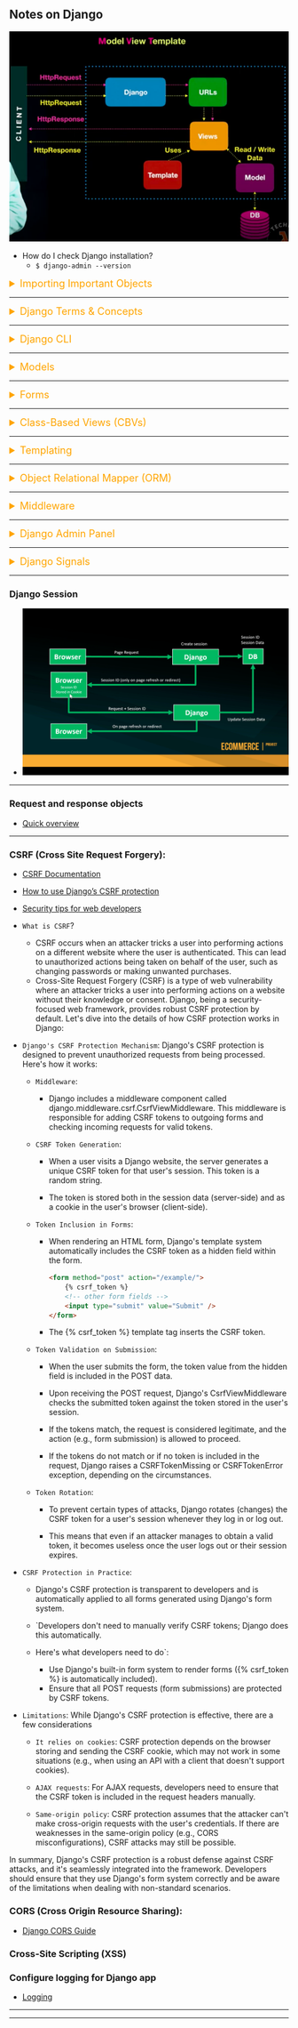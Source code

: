 ## Notes on Django

![Django Architecture](/assets/django/django_model_view_template.png)

-   How do I check Django installation?
    -   `$ django-admin --version`

<details><summary style="font-size:18px;color:Orange;text-align:left">Importing Important Objects</summary>

```python



==========================================
from django.db import models

from django.contrib.auth import login, logout
from django.contrib.auth.decorators import login_required
from django.contrib.auth.models import User, AbstractBaseUser, BaseUserManager, PermissionsMixin
from django.contrib.auth.views import LoginView, LogoutView
from django.contrib.auth.forms import UserCreationForm, AuthenticationForm, PasswordResetForm, SetPasswordForm
from django.contrib.auth.mixins import LoginRequiredMixin, UserPassesTestMixin
from django.contrib.auth.tokens import PasswordResetTokenGenerator

from django.contrib.admin import ModelAdmin
from django.contrib.sites.shortcuts import get_current_site
from django.contrib import messages
from django.contrib import admin

from django.views.generic import ( ListView, DetailView, CreateView, UpdateView, DeleteView )

from django.urls import include, path
from django.conf import settings
from django.conf.urls.static import static

from django.http import HttpResponse
from django.http import JsonResponse
from django.utils import reverse, timezone
from django.utils.encoding import force_bytes, force_text
from django.utils.http import urlsafe_base64_decode, urlsafe_base64_encode
from django.shortcuts import render, redirect, get_object_or_404

from django.template.loader import render_to_string

from django.db import models

from decimal import Decimal

from six import text_type
# =============================================================================

from django.core.mail import send_mail
send_mail('Subject here','Here is the message.','from@example.com',['to@example.com'],fail_silently=False,)
```

</details>

---

<details><summary style="font-size:18px;color:Orange;text-align:left">Django Terms & Concepts</summary>

Django is a popular web framework for building scalable and maintainable web applications in Python. Here are some of the most important terms and concepts to know when working with Django:

-   `Model`: A model is a Python class that represents a database table. Each attribute of the class corresponds to a field in the table.
-   `View`: A view is a Python function that handles a user request and returns an HTTP response. In Django, views are responsible for handling business logic and rendering templates.
-   `Template`: A template is an HTML file that contains placeholders for dynamic data. In Django, templates can be rendered by views to create dynamic web pages.
-   `URLconf`: A URLconf is a Python module that maps URLs to views. It defines a set of patterns that match incoming requests and route them to the appropriate view.
-   `Middleware`: Middleware is a way to add extra functionality to the request/response processing pipeline in Django. Middleware can be used for authentication, caching, logging, and more.
-   `Forms`: In Django, forms are a way to handle user input. They provide a way to validate user input and convert it to Python objects.
-   `Admin site`: The Django admin site is a built-in application that provides an interface for managing data in the database. It allows authorized users to create, read, update, and delete records in the database.
-   `Migration`: A migration is a way to update the database schema to match changes to the models. Migrations are created automatically by Django when changes are made to the models.
-   `QuerySet`: A QuerySet is a collection of database objects that can be filtered, sorted, and manipulated. QuerySets are created by calling a method on a model manager.
-   `ModelForm`: A ModelForm is a Django form that is automatically generated from a model. It provides a way to create, update, and delete records in the database using a form.
-   `CSRF (Cross-Site Request Forgery)`:
-   `CORS (Cross-Origin Resource Sharing)`
-   `Cross-Site Scripting (XSS)`
</details>

---

<details><summary style="font-size:18px;color:Orange;text-align:left">Django CLI</summary>

-   `$ django-admin -h`
-   `$ django-admin check`
-   `$ django-admin compilemessages`
-   `$ django-admin createcachetable`
-   `$ django-admin dbshell`
-   `$ django-admin diffsettings`
-   `$ django-admin dumpdata`
-   `$ django-admin flush`
-   `$ django-admin inspectdb`
-   `$ django-admin loaddata`
-   `$ django-admin makemessages`
-   `$ django-admin makemigrations`
-   `$ django-admin migrate`
-   `$ django-admin runserver`
-   `$ django-admin sendtestemail`
-   `$ django-admin shell`
-   `$ django-admin showmigrations`
-   `$ django-admin sqlflush`
-   `$ django-admin sqlmigrate`
-   `$ django-admin sqlsequencereset`
-   `$ django-admin squashmigrations`
-   `$ django-admin startapp`
-   `$ django-admin startproject`
-   `$ django-admin test`
-   `$ django-admin testserver`

-   `$ python manage.py -h`

-   [auth]

    -   `$ python manage.py changepassword`
    -   `$ python manage.py createsuperuser`

-   [contenttypes]

    -   `$ python manage.py remove_stale_contenttypes`

-   [django]

    -   `$ python manage.py check`
    -   `$ python manage.py compilemessages`
    -   `$ python manage.py createcachetable`
    -   `$ python manage.py dbshell`
    -   `$ python manage.py diffsettings`
    -   `$ python manage.py dumpdata`
    -   `$ python manage.py flush`
    -   `$ python manage.py inspectdb`
    -   `$ python manage.py loaddata`
    -   `$ python manage.py makemessages`
    -   `$ python manage.py makemigrations`
    -   `$ python manage.py migrate`
    -   `$ python manage.py sendtestemail`
    -   `$ python manage.py shell`
    -   `$ python manage.py showmigrations`
    -   `$ python manage.py sqlflush`
    -   `$ python manage.py sqlmigrate`
    -   `$ python manage.py sqlsequencereset`
    -   `$ python manage.py squashmigrations`
    -   `$ python manage.py startapp`
    -   `$ python manage.py startproject`
    -   `$ python manage.py test`
    -   `$ python manage.py testserver`

-   [sessions]

    -   `$ python manage.py clearsessions`

-   [staticfiles]

    -   `$ python manage.py collectstatic`
    -   `$ python manage.py findstatic`
    -   `$ python manage.py runserver`

-   `$ python manage.py collectstatic`
</details>

---

<details><summary style="font-size:18px;color:Orange;text-align:left">Models</summary>

-   Models ([doc](https://docs.djangoproject.com/en/4.1/ref/models/))

-   `Fields`: A Django model's fields define the data that can be stored in the corresponding database table. Fields can represent different data types such as text, integers, dates, booleans, etc.
-   `Primary Key`: A primary key is a unique identifier for each row in a database table. In Django, every model must have a primary key field.
-   `Relationships`: Django models can define relationships between themselves, such as a one-to-many relationship, a many-to-many relationship, or a one-to-one relationship.
-   `Querysets`: Querysets are used to retrieve data from a database table. They are generated by querying the database using a Django model.
-   `Managers`: Managers are responsible for querying the database to retrieve data, and they allow you to define custom methods for querying the database.
-   `Model Forms`: Model forms are Django forms that are automatically generated based on a model's fields. They provide a simple way to create, edit, and delete model instances.
-   `Meta class`: The Meta class is used to provide additional options for a model, such as specifying the ordering of querysets or changing the default behavior of a model manager.
-   `Abstract Models`: An abstract model is a model that can't be instantiated on its own but provides common fields and methods that can be inherited by other models.
-   `Migrations`: Migrations are a way of managing changes to a model's schema. They allow you to add, remove, or modify fields in a model without losing any existing data.

#### Most common field classes and their common attributes:

-   [Model field reference](https://docs.djangoproject.com/en/4.1/ref/models/fields/)

-   Field Types:

    -   `SlugField`
    -   `TextField`
    -   `CharField`
    -   `EmailField`
    -   `BooleanField`
    -   `DateField`
    -   `FileField`
    -   `ImageField`
    -   `AutoField`
    -   `BigAutoField`
    -   `BigIntegerField`
    -   `BinaryField`
    -   `DateTimeField`
    -   `FloatField`
    -   `DecimalField`
    -   `DurationField`
    -   `FileField and FieldFile`
    -   `FilePathField`
    -   `IntegerField`
    -   `GenericIPAddressField`
    -   `JSONField`
    -   `PositiveBigIntegerField`
    -   `PositiveIntegerField`
    -   `PositiveSmallIntegerField`
    -   `SmallAutoField`
    -   `SmallIntegerField`
    -   `TimeField`
    -   `URLField`
    -   `UUIDField`

-   Relationship Fields:

    -   `ForeignKey(to, on_delete, **options)`

        -   [doc](https://docs.djangoproject.com/en/4.1/ref/models/fields/#foreignkey)
        -   Behind the scenes, Django appends `_id` to the field name to create its database column name.
        -   ForeignKey accepts other arguments that define the details of how the relation works.
            -   `on_delete`: When an object referenced by a ForeignKey is deleted, Django will emulate the behavior of the SQL constraint specified by the `on_delete` argument.
                -   The possible values for `on_delete` are found in django.db.models:
                    -   `models.CASCADE`, `models.SET_NULL`, `models.SET_DEFAULT`, `models.DO_NOTHING`, `models.CASCADE`
            -   `related_name`: The name to use for the relation from the related object back to this one. It’s also the default value for `related_query_name`

    -   `ManyToManyField(to, **options)`

        -   [doc](https://docs.djangoproject.com/en/4.1/ref/models/fields/#manytomanyfield)
            -   `related_name`
            -   `related_query_name`
            -   `limit_choices_to`
            -   `symmetrical`
            -   `through`
            -   `through_fields`
            -   `db_table`
            -   `db_constraint`
            -   `swappable`

    -   `OneToOneField(to, on_delete, parent_link=False, **options)`:
        -   [doc](https://docs.djangoproject.com/en/4.1/ref/models/fields/#onetoonefield)
        -   `on_delete`: When an object referenced by a ForeignKey is deleted, Django will emulate the behavior of the SQL constraint specified by the `on_delete` argument. - `parent_link`
        -   `parent_link`

-   Field Options (Arguments of Field Types):

    -   In Django, a Model represents a table in a database and its fields represent columns. Each field in a Django Model can have various options (parameters) to customize its behavior. Here are some commonly used Django model field options:
    -   `null` - If set to True, the field can be NULL in the database. The default is False.
    -   `blank` - If set to True, the field is allowed to be blank (i.e., have no value). The default is False.
    -   `choices` - A list of choices for the field. Each choice is a tuple containing two values: a database value and a human-readable value.
    -   `default` - The default value for the field. This can be a value or a callable that returns a value.
    -   `verbose_name` - A human-readable name for the field. If not provided, Django will use the field name with underscores replaced by spaces.
    -   `help_text` - Extra text to help users understand how to fill in the field.
    -   `max_length` - The maximum length of the field. Only applicable to text-based fields, such as CharField and TextField.
    -   `unique` - If set to True, the field must be unique across all records in the database. The default is False.
    -   `db_index` - If set to True, a database index will be created for the field. This can speed up database queries that use this field.
    -   `editable` - If set to False, the field will not be displayed in forms or editable in the admin interface. The default is True.
    -   `Enumeration types`
    -   `db_column`
    -   `db_tablespace`
    -   `error_messages`
    -   `primary_key`
    -   `unique_for_date`
    -   `unique_for_month`
    -   `unique_for_year`
    -   `validators`

#### Most common Meta option:

-   [Model Meta options](https://docs.djangoproject.com/en/4.1/ref/models/options/)

-   Model Meta options:

    -   `verbose_name`
    -   `verbose_name_plural`
    -   `ordering`
    -   `abstract`
    -   `app_label`
    -   `base_manager_name`
    -   `db_table`
    -   `Table names`
    -   `db_tablespace`
    -   `default_manager_name`
    -   `default_related_name`
    -   `get_latest_by`
    -   `managed`
    -   `order_with_respect_to`
    -   `permissions`
    -   `default_permissions`
    -   `proxy`
    -   `required_db_features`
    -   `required_db_vendor`
    -   `select_on_save`
    -   `indexes`
    -   `unique_together`
    -   `index_together`
    -   `constraints`

-   Read-only Meta attributes: - `label` - `label_lower`
</details>

---

<details>
<summary style="font-size:18px;color:Orange;text-align:left">Forms</summary>

-   [Forms](https://docs.djangoproject.com/en/4.1/ref/forms/)
-   [Form fields](https://docs.djangoproject.com/en/4.1/ref/forms/fields/)

```python
from django.forms.fields import *
from django.contrib.auth.forms import UserCreationForm, AuthenticationForm, PasswordResetForm, SetPasswordForm
```

-   Core Fild Arguments:

    -   `label`
    -   `widget`
    -   `help_text`
    -   `required`
    -   `label_suffix`
    -   `initial`
    -   `error_messages`
    -   `validators`
    -   `localize`
    -   `disabled`

-   `CharField(**kwargs)`

    -   Default widget: TextInput
    -   Empty value: Whatever you’ve given as `empty_value`.
    -   Normalizes to: A string.
    -   Uses `MaxLengthValidator` and `MinLengthValidator` if `max_length` and `min_length` are provided. Otherwise, all inputs are valid.
    -   Error message keys: `required`, `max_length`, `min_length`
    -   Has the following optional arguments for validation:
        -   `max_length`/`min_length` → If provided, these arguments ensure that the string is at most or at least the given length.
        -   `strip` → If True (default), the value will be stripped of leading and trailing whitespace.
        -   `empty_value` → The value to use to represent “empty”. Defaults to an empty string.

-   Django form validation methods are called automatically by the Django framework when the form is submitted. The validation methods are called in the following order:

    -   `is_valid()`: This method is called first to check if the submitted form data is valid. It checks if all required fields are present and if the data is in the correct format.

    -   `clean()`: This method is called next if is_valid() returns True. This method is responsible for performing additional validation and cleaning of the submitted data. It can modify the submitted data as needed and return a cleaned version of the data.

    -   `clean_<fieldname>()`: If the clean() method has not raised any errors, then the clean\_<fieldname>() method is called for each field in the form. This method can be used to perform field-specific validation and cleaning.

    -   If any validation errors are encountered during the validation process, the errors are stored in the form's errors dictionary, which can be accessed in the template to display error messages to the user.

-   Django ModelForm is a useful tool for creating HTML forms based on Django models. The ModelForm class provides various clean methods that can be used to validate and clean form data before it is saved to the database. Here are some of the clean methods available in Django ModelForm. By using these clean methods in your Django ModelForm, you can ensure that the data entered into your forms is validated and cleaned before it is saved to the database. This helps to ensure the integrity of your data and prevent errors or inconsistencies.

    -   `clean(self)`: This method is called after all other validation methods have been called. It can be used to validate multiple fields together and to perform custom validation logic that can't be handled by the individual field validation methods. For example, if you need to check if two fields are mutually exclusive, you can do so in the clean() method.

    -   `clean_<fieldname>(self)`: This method is called for each individual field after the field's default validation has been performed. It can be used to perform additional validation on the field or to clean the data in some way. For example, if you need to convert the value of a field to uppercase, you can do so in the clean\_<fieldname>() method.

    -   `clean_<fieldname>_unique(self)`: This method is called for fields that have the unique=True option set. It can be used to check if the value of the field is unique among all other objects in the database. For example, if you have a User model with a unique email field, you can use clean_email_unique() to check if the email address is already in use.

    -   `clean_<fieldname>choices(self)`: This method is called for fields that have choices defined. It can be used to validate that the value of the field is one of the allowed choices. For example, if you have a ChoiceField with the choices "Yes" and "No", you can use clean<fieldname>\_choices() to ensure that the value is one of those two options.

    -   Each form field has a corresponding Widget class, which in turn corresponds to an HTML form widget such as `<input type="text">`. In most cases, the field will have a sensible default widget. For example, by default, a CharField will have a TextInput widget, that produces an `<input type="text">` in the HTML. If you needed `<textarea>` instead, you’d specify the appropriate widget when defining your form field,

#### Django Widget

-   [Widgets](https://docs.djangoproject.com/en/4.1/ref/forms/widgets/) || [Built-in widgets](https://docs.djangoproject.com/en/4.1/ref/forms/widgets/#built-in-widgets)

-   In Django, a widget is a graphical representation of an HTML form input element. Widgets are used to render HTML forms in Django templates and to handle user input.

-   Django provides a number of built-in widgets for different types of form fields, such as text inputs, checkboxes, radio buttons, and more. Widgets can also be customized or extended to create new types of form inputs or to modify the behavior of existing ones.

-   Widgets are defined as classes in Django and are associated with form fields through the widget attribute of the field. For example, the TextInput widget is associated with the CharField form field, while the CheckboxInput widget is associated with the BooleanField form field.

-   Widgets can be customized by subclassing the built-in widget classes or by creating new widget classes that inherit from the Widget class. Custom widgets can be used to render form inputs in a specific way or to handle user input in a custom way.

-   Widgets can also be used to specify additional attributes for HTML form input elements, such as CSS classes, placeholder text, or default values. This can be done by passing additional parameters to the widget constructor.

-   Some Widget classes are:

    -   `class TextInput`

        -   input_type: 'text'
        -   template_name: 'django/forms/widgets/text.html'
        -   Renders as: <input type="text" ...>

    -   `class EmailInput`:

        -   input_type: 'email'
        -   template_name: `django/forms/widgets/email.html`
        -   Renders as: <input type="email" ...>

    -   `class PasswordInput` - input_type: 'password' - template_name: `django/forms/widgets/password.html` - Renders as: <input type="password" ...> - Takes one optional argument: - render_value → Determines whether the widget will have a value filled in when the form is re-displayed after a validation error (default is False).

-   Specifying widgets:

    ```python
    from django import forms

    class Person(forms.Form):
        name = forms.CharField()
        web_url = forms.URLField()
        about = forms.CharField(widget=forms.Textarea)
        email = forms.EmailField(widget=forms.TextInput(attrs={'class': 'form-control mb-3', 'placeholder': 'Email', 'id': 'form-email'}), max_length=254)
    ```

</details>

---

<details>
<summary style="font-size:18px;color:Orange;text-align:left">Class-Based Views (CBVs)</summary>

-   [Views reference](https://docs.djangoproject.com/en/4.1/ref/class-based-views/)

```python
from django.views.generic import ListView, DetailView, CreateView, UpdateView, DeleteView
from django.contrib.auth.views import LoginView, LogoutView

```

-   Class-based views (CBVs) in Django are a way to define views as Python classes rather than functions. CBVs provide a powerful and flexible way to create reusable views that can be easily customized and extended to fit a variety of use cases.

-   Django provides several pre-defined CBVs that can be subclassed and customized to meet specific needs, including:

    -   `View`: the base class for all CBVs that provides the basic structure for handling HTTP requests and responses. Subclasses of View typically define one or more methods to handle specific HTTP methods (such as get() and post()).
    -   `TemplateView`: a CBV that renders a template with context data. TemplateView is useful for simple pages that require minimal processing.
    -   `ListView`: a CBV that retrieves a list of objects from the database and renders them as a list in a template.
    -   `DetailView`: a CBV that retrieves a single object from the database and renders it in a template.
    -   `CreateView`: a CBV that renders a form to create a new object and processes the form data to create a new record in the database.
    -   `UpdateView`: a CBV that renders a form to update an existing object and processes the form data to update the corresponding record in the database.
    -   `DeleteView`: a CBV that renders a confirmation page for deleting an object and deletes the corresponding record in the database when the user confirms.

-   CBVs provide several benefits over function-based views:

    -   `Reusability`: CBVs can be subclassed and customized to create new views with similar functionality. This reduces the amount of code duplication and makes it easier to maintain the code.
    -   `Extensibility`: CBVs can be easily extended to add new behavior or modify existing behavior. This allows developers to build complex views with minimal effort.
    -   `Consistency`: CBVs provide a consistent way to define views, making it easier to maintain and refactor code. This consistency also makes it easier for other developers to understand and work with the code.
    -   `Separation of concerns`: CBVs allow developers to separate the logic of handling HTTP requests and rendering responses from the implementation details of the view. This makes it easier to test the code and reduces the risk of errors.

-   CBVs can be used in a variety of contexts, such as rendering HTML templates, handling form submissions, and generating API responses. They can also be combined with mixins to add additional functionality to views, such as authentication, caching, and pagination.

-   Overall, class-based views are a powerful and flexible way to define views in Django, providing a consistent and extensible interface for handling HTTP requests and responses in a variety of contexts.

</details>

---

<details>
<summary style="font-size:18px;color:Orange;text-align:left">Templating</summary>

-   [Templates](https://docs.djangoproject.com/en/4.1/topics/templates/)

#### Examples of using Variables, Tags and Filters in Django Templates

```html
<form
    class="account-form p-4 rounded"
    action="{% url 'account:login' %}"
    method="post"
    {%
    csrf_token
    %}
></form>
```

```html
<ul class="dropdown-menu" aria-labelledby="navbarDropdown">
    <li><a class="dropdown-item" href="{% url "store:product_all" %}">All</a></li>
    {% for c in categories %}
    <li {% if category.slug == c.slug %}class="selected" {% endif %}>
        <a class="dropdown-item" href="{{ c.get_absolute_url }}">{{ c.name|title }}</a>
    </li>
    {% endfor %}
</ul>
```

```html
<small class="text-muted">{{ object.date_posted|date:"F d, Y" }}</small>
<a href="{% url 'post-update' object.id %}">Update</a>
```

#### Django Context Processors:

-   a context processor is a Python function that allows you to add extra data to the context of every template rendered within a Django project. It's a convenient way to make certain data available globally to all templates without explicitly passing it in every view.
-   A context processor is a function that takes a request object as its parameter and returns a dictionary of values that will be added to the context of the template. The context processor function is executed for every request, and its returned values are accessible in templates.
-   `django.contrib.auth.context_processors.auth` is enabled by default & contains the variable `user`.

#### Variables

-   A variable outputs a value from the context, which is a dict-like object mapping keys to values.
-   Variables are surrounded by `{{`` and ``}}`` like this:

```html
My first name is {{ first_name }}. My last name is {{ last_name }}.
```

#### Tag

-   A template tag is a Python function that is executed within a template and allows you to perform more complex operations or logic than what is typically possible with the template language alone. Template tags provide additional functionality and allow you to manipulate data, control the flow of the template, or generate dynamic content.
-   Template tags can accept arguments and perform operations such as querying the database, manipulating strings, iterating over lists, or applying conditional logic. They provide a way to extend the functionality of Django templates and keep the presentation logic separate from the business logic.
-   Template tags are surrounded by `{% %}` tags in Django templates. There are two types of template tags: simple tags and inclusion tags.

    -   `Simple Tags`: Simple tags are used for performing simple operations or transformations on the data.
        They are defined as Python functions that take the context and any number of arguments and return a string that will be inserted into the template.

        -   Example: `{% tag_name argument1 argument2 %}`

    -   `Inclusion Tags`: Inclusion tags are used when you want to include another template and pass it a set of context data.
        They are defined as Python functions that take the context and any number of arguments and return a rendered template as a string.
        -   Example: `{% include_tag_name argument1 argument2 %}`

-   Built-in Template Tag: Django comes with a set of built-in template tags that cover common use cases, such as looping over lists, conditionally displaying content, formatting dates, and more. Additionally, you can create your own custom template tags to encapsulate reusable functionality specific to your project.

    -   [Built-in template tags and filters](https://docs.djangoproject.com/en/4.0/ref/templates/builtins/)

    -   `autoescape`: Django auto-escaping is a feature of the Django web framework that helps prevent Cross-Site Scripting (XSS) attacks by automatically escaping potentially dangerous characters in output templates. To prevent XSS attacks, Django automatically escapes output in templates by default. Developers can also use a special syntax in Django templates to disable auto-escaping for a particular block of content if they need to output HTML or other markup.

        ```html
        {% autoescape off %} ... {% endautoescape %}
        ```

-   Custom Template Tag:

    -   [Creating Custom Template Tags and Filters](https://www.youtube.com/watch?v=XtbvBlCyfT4)

    -   To use a custom template tag, you need to follow these steps:

        -   Create a Python module (e.g., templatetags) inside your app directory.
        -   Define your template tag functions in the module.
        -   Load the template tags in your template using the {% load %} tag.
        -   Use the template tag within your template.

    -   Example of using a built-in template tag to loop over a list:

        ```html
        {% for item in my_list %} {{ item }} {% endfor %}
        ```

    -   Example of using a custom template tag to perform a custom operation:

        ```html
        {% custom_tag argument1 argument2 %}
        ```

    -   Template tags provide a powerful mechanism for extending the capabilities of Django templates and allow you to create reusable and modular templates that can handle complex tasks and display dynamic content.

#### Filters:

-   [Built-in Filters](https://docs.djangoproject.com/en/4.1/ref/templates/builtins/#ref-templates-builtins-filters)
-   [Writing custom template filters](https://docs.djangoproject.com/en/4.1/howto/custom-template-tags/#howto-writing-custom-template-filters)

Filters transform the values of variables and tag arguments.

</details>

---

<details>
<summary style="font-size:18px;color:Orange;text-align:left">Object Relational Mapper (ORM)</summary>

-   [Django Documentations: QuerySet API](https://docs.djangoproject.com/en/4.2/ref/models/querysets/#queryset-api-reference)
-   [Django Documentations: Making queries](https://docs.djangoproject.com/en/4.2/topics/db/queries/#lookups-that-span-relationships)
-   [When QuerySets are evaluated](https://docs.djangoproject.com/en/4.2/ref/models/querysets/#when-querysets-are-evaluated)
-   [Django ORM Cookbook](https://books.agiliq.com/projects/django-orm-cookbook/en/latest/)

Django ORM (Object-Relational Mapping) is a component of the Django web framework that provides a high-level, Pythonic way to interact with databases. It allows developers to work with databases using Python objects and methods, rather than writing raw SQL queries.

The Django ORM abstracts away the underlying database and provides a consistent API for performing common database operations, such as creating, retrieving, updating, and deleting records. It simplifies the process of working with databases and helps ensure the security and integrity of data.

Key features of Django ORM include:

-   `Models`: In Django, a model is a Python class that represents a database table. Models define the fields and behavior of the data stored in the corresponding database table. They provide a way to define the structure of the data and perform operations on it, such as querying, filtering, and saving records.
-   `QuerySets`: QuerySets are used to retrieve and manipulate data from the database. They allow you to build complex queries using a chainable API, which resembles SQL syntax. QuerySets provide methods for filtering, ordering, aggregating, and performing other database operations.
-   `Field Types`: Django ORM supports various field types, such as integers, strings, dates, times, booleans, relationships (foreign keys, one-to-one, many-to-many), and more. Field types define the data type and constraints of the corresponding database column.
-   `Database Abstraction`: Django ORM provides a database abstraction layer that allows developers to write database-agnostic code. It supports multiple database backends, including PostgreSQL, MySQL, SQLite, and Oracle. Developers can switch between different database engines without changing their code.
-   `Migrations`: Django ORM includes a built-in migration system that helps manage database schema changes over time. Migrations allow you to evolve the database schema as your application evolves, keeping it in sync with your models. Migrations handle tasks such as creating tables, adding or modifying columns, and managing data migrations.

#### Manager() vs QuerySet():

In Django, both Manager and QuerySet are integral parts of the Object-Relational Mapping (ORM) system, which allows you to interact with your database using Python objects instead of writing raw SQL queries. However, they serve different purposes within the Django ORM.

-   `Manager`:

    -   [Managers doc](https://docs.djangoproject.com/en/4.0/topics/db/managers/)
    -   A Manager is an interface through which database queries are executed. It's like a higher-level API that provides methods for creating, retrieving, updating, and deleting objects in the database. By default, every Django model has a default manager called objects. You can also define your own custom managers to add specific methods or query functionality to your models.
    -   For example, you might create a custom manager to encapsulate common queries that you frequently use with a specific model. This allows you to encapsulate logic and reusability within the manager's methods.

    ```python
    from django.db import models

    class CustomManager(models.Manager):
        def get_published(self):
            return self.filter(published=True)

    class Post(models.Model):
        title = models.CharField(max_length=100)
        content = models.TextField()
        published = models.BooleanField(default=False)

        objects = CustomManager()  # Using the custom manager
    ```

    -   In the above example, the CustomManager class defines a method get_published() which returns published posts. The objects attribute is assigned an instance of CustomManager, making the method accessible as a query method on the model.

-   `QuerySet`:

    -   [QuerySet API doc](https://docs.djangoproject.com/en/4.1/ref/models/querysets/)
    -   A QuerySet is a representation of a database query. When you perform a query using a Manager method, it returns a QuerySet object. A QuerySet allows you to chain methods together to build complex queries. It is lazy-evaluated, meaning that the actual database query is executed only when the results are needed, typically when you iterate over the QuerySet or retrieve data from it.

    ```python
    published_posts = Post.objects.get_published()
    filtered_posts = published_posts.filter(title__icontains='Django')
    ```

    -   In the above example, get_published() returns a QuerySet of published posts, and then the filter() method is chained to further narrow down the selection to posts with titles containing "Django".
    -   In summary, Manager is responsible for defining query methods on a model, while QuerySet is the representation of the actual query and allows you to chain methods to build and refine queries. They work together to provide a powerful way to interact with your database using Python code.

#### 'model.Manager.create()' and 'model.Model.save()'

-   `model.Manager.create(**kwargs)`:

    -   The `create()` method is a convenient way to create a new instance of a model and save it to the database in a single step. It's available on the model's default manager (usually named objects).

    ```python
    # Using create() to create and save a new instance
    new_person = Person.objects.create(first_name='John', last_name='Doe')
    ```

    -   Benefits:

        -   Short and concise syntax.
        -   Automatically creates and saves the object in a single call.

    -   Drawbacks:

        -   Limited flexibility compared to save(). You can't modify the instance after it's created before saving.
        -   Does not allow easy handling of exceptions during creation and saving separately.

-   `model.Model.save()`:

    -   The `save()` method is used on an instance of a model to save changes to the database. It's available on any instance of a model.

    ```python
    # Creating an instance and saving it separately using save()
    new_person = Person(first_name='John', last_name='Doe')
    new_person.save()
    ```

    ```python
    # Modifying an instance and then saving it using save()
    person = Person.objects.get(pk=1)
    person.first_name = 'Jane'
    person.save()
    ```

    -   Benefits:

        -   Offers more flexibility as you can modify the instance's attributes before saving.
        -   Allows you to handle exceptions more granularly (e.g., you can catch specific database-related exceptions).

    -   Drawbacks:

        -   Requires two steps (creating instance, then saving) compared to create().
        -   Requires more verbose code when compared to create().

### [What is `Q` object in Djanog ORM?](https://docs.djangoproject.com/en/4.2/topics/db/queries/#complex-lookups-with-q-objects)

-   the `Q` object is a powerful tool for building complex database queries using the logical OR and AND operators. It allows you to create more flexible and dynamic queries when filtering database records.

-   The `Q` object is part of Django's django`.db.models module`, and you typically use it in combination with the `filter()` method on a queryset to construct complex conditions for data retrieval. Here's how it works

    ```python
    from django.db.models import Q

    # Retrieve all books where the title contains "Django" OR the author's name is "John Doe"
    books = Book.objects.filter(Q(title__icontains='Django') | Q(author='John Doe'))
    ```

### How to perform `JOIN` query ?

-   In Django's Object-Relational Mapping (ORM), you can perform JOIN operations to retrieve data from multiple database tables using various methods. Below are some common ways to perform a JOIN query in Django ORM:
-   Assuming you have two Django models: Author and Book, and you want to join them based on a common field, such as author_id, here's a demonstration of multiple ways to perform a JOIN query:

#### Using `.select_related()` for `ForeignKey` Relationships:

-   If you have a ForeignKey relationship defined between two models, you can use `.select_related()` to perform an SQL `INNER JOIN`. This is the most common method for joining related models in Django.

```python
from myapp.models import Author, Book

# Using select_related for an INNER JOIN
books = Book.objects.select_related('author').all()

# Accessing related fields
for book in books:
    print(f"Book Title: {book.title}, Author: {book.author.name}")
```

#### Using `.prefetch_related()` for `ManyToMany` Relationships:

-   When dealing with `ManyToMany` relationships, you can use `.prefetch_related()` to perform a `JOIN` and prefetch related objects.

    ```python
    from myapp.models import Author, Book

    # Using prefetch_related for an INNER JOIN on a ManyToMany relationship
    authors = Author.objects.prefetch_related('books').all()

    # Accessing related objects
    for author in authors:
        print(f"Author: {author.name}, Books: {[book.title for book in author.books.all()]}")
    Using .filter() and annotate() for Custom Joins:
    ```

-   If you need to perform a custom join with specific conditions, you can use `.filter()` and `.annotate()` to join tables and create custom queries.

    ```python
    from myapp.models import Author, Book

    # Custom JOIN query using filter and annotate
    authors_with_books = Author.objects.filter(book__isnull=False).annotate(
        book_count=Count('book')
    ).all()

    # Accessing custom annotated fields
    for author in authors_with_books:
        print(f"Author: {author.name}, Number of Books: {author.book_count}")
    ```

#### Using Raw SQL Queries:

-   In cases where you need to perform complex joins that are not easily expressible in Django's query syntax, you can use raw SQL queries. Be cautious when using raw SQL to ensure security and portability.

    ```python
    from django.db import connection

    # Execute a raw SQL query with JOIN
    with connection.cursor() as cursor:
        cursor.execute(
            """
            SELECT myapp_author.name, myapp_book.title
            FROM myapp_author
            INNER JOIN myapp_book ON myapp_author.id = myapp_book.author_id
            """
        )
        results = cursor.fetchall()

    # Process the results
    for row in results:
        print(f"Author: {row[0]}, Book Title: {row[1]}")
    ```

### Django Fixtures

-   Django fixtures are a way of loading data into the database that your Django application is using. A fixture is a collection of data that Django knows how to import into a database.
-   Fixtures are typically written as a JSON, XML or YAML file and can be used to load initial data into your database when you set up your application, as well as to provide test data when running tests. They can be useful for populating your database with sample data for development, for sharing data between different instances of an application, and for resetting the database to a known state for testing purposes.

-   [How to use Django loaddata and dumpdata?](https://zerotobyte.com/how-to-use-django-loaddata-and-dumpdata/)

-   `$ python manage.py dumpdata account.UserBase -o account/fixtures/users.json --indent 2`
-   `$ python manage.py dumpdata account.UserBase --output users.xml --format xml`
-   `$ python manage.py dumpdata account.UserBase --output users.yaml --format yaml`
-   `$ python manage.py loaddata users.json` → load data from `user.json` file across all fixtures.
-   `$ python manage.py loaddata fixture_name` → load data only from given fixture.

</details>

---

<details>
<summary style="font-size:18px;color:Orange;text-align:left">Middleware</summary>

-   [Middleware](https://docs.djangoproject.com/en/4.2/topics/http/middleware/)

### What is middleware:

-   Middleware is a framework of hooks into Django’s request/response processing. It’s a light, low-level “plugin” system for globally altering Django’s input or output.
-   Each middleware component is responsible for doing some specific function. For example, Django includes a middleware component, AuthenticationMiddleware, that associates users with requests using sessions.

-   There's middleware that isn't applied by default which we could activate obviously.
-   Security middleware is there by default.
-   the locale middleware is very interesting enables language selection based on data from the request that isn't activated by default and the gzip middleware also so this is a middleware which can compress content for browsers that understand gzip compression and that can help speed up the delivery of data

#### Writing your own middleware

-   A middleware factory is a callable that takes a get_response callable and returns a middleware. A middleware is a callable that takes a request and returns a response, just like a view.

-   A middleware can be written as a function that looks like this:

    ```python
    def simple_middleware(get_response):
    # One-time configuration and initialization.

        def middleware(request):
            # Code to be executed for each request before
            # the view (and later middleware) are called.

            response = get_response(request)

            # Code to be executed for each request/response after
            # the view is called.

            return response

        return middleware
    ```

-   it can be written as a class whose instances are callable, like this:

    ```python
    class SimpleMiddleware:
        def __init__(self, get_response):
            self.get_response = get_response
            # One-time configuration and initialization.

        def __call__(self, request):
            # Code to be executed for each request before
            # the view (and later middleware) are called.

            response = self.get_response(request)

            # Code to be executed for each request/response after
            # the view is called.

            return response
    ```

-   The `get_response` callable provided by Django might be the actual view (if this is the last listed middleware) or it might be the next middleware in the chain. The current middleware doesn’t need to know or care what exactly it is, just that it represents whatever comes next.

-   The above is a slight simplification – the `get_response` callable for the last middleware in the chain won’t be the actual view but rather a wrapper method from the handler which takes care of applying view middleware, calling the view with appropriate URL arguments, and applying template-response and exception middleware.

-   Middleware can either support only synchronous Python (the default), only asynchronous Python, or both. See Asynchronous support for details of how to advertise what you support, and know what kind of request you are getting.

-   Middleware can live anywhere on your Python path.

-   Middleware factories must accept a `get_response` argument. You can also initialize some global state for the middleware. Keep in mind a couple of caveats:

    -   Django initializes your middleware with only the `get_response` argument, so you can’t define **init**() as requiring any other arguments.
    -   Unlike the `call()` method which is called once per request, `init()` is called only once, when the web server starts.

#### How you activate middleware:

#### Middleware Hooks:

Middleware hooks are specific methods that can be implemented in middleware classes to perform additional processing at various stages of the request/response cycle. These hooks allow you to customize the behavior of middleware and add additional functionality to your Django application.

-   `process_request(self, request)`: This method is called before the view function is called. It receives the request object and can be used to modify the request or perform any preprocessing tasks. For example, you can perform authentication, URL routing, or session management operations here.

-   `process_view(self, request, view_func, view_args, view_kwargs)`: This method is called just before the view function is called. It receives the request object, the view function (view_func), and its arguments and keyword arguments. It allows you to modify the view function or perform additional processing based on the view being called. For example, you can add additional context to the request or perform authorization checks.

-   `process_exception(self, request, exception)`: This method is called when an exception occurs during request processing. It receives the request object and the raised exception. You can handle the exception, log it, or return an alternative response. This hook is useful for implementing custom error handling or exception logging.

-   `process_template_response(self, request, response)`: This method is called when the response returned by the view function is a TemplateResponse instance. It receives the request object and the response object. You can modify the template context or the response before it is rendered. This hook is commonly used to add additional context variables or modify the response content.

-   `process_response(self, request, response)`: This method is called after the view function has completed. It receives the request object and the response object. You can modify the response or perform any post-processing tasks. For example, you can add headers to the response or modify its content.

By implementing these middleware hooks, you can extend the functionality of middleware classes and customize their behavior according to your application's needs.

</details>

---

<details>
<summary style="font-size:18px;color:Orange;text-align:left">Django Admin Panel</summary>

-   `django.contrib.admin` is a built-in Django application that provides a powerful and customizable administrative interface for managing the content of a Django website or application. The admin application allows developers to easily create, read, update, and delete (CRUD) records in the database through a web-based interface.
-   The admin application automatically generates an interface for each registered model in the Django project, allowing administrators to manage the database records in a user-friendly and secure way. The generated interface includes search, filtering, sorting, pagination, and CRUD operations for each model. The interface can also be customized by developers to fit the specific needs of their project.
-   The admin application is highly configurable and can be customized using Python code or templates to change the look and feel of the interface or to add custom functionality. Developers can define custom views, templates, forms, and widgets to extend the admin application's functionality.
-   `django.contrib.admin` is included in the Django core and is available by default in every Django project. It is designed to simplify the process of creating and managing database content for non-technical users, allowing them to focus on managing content rather than dealing with the underlying database and code.
-   [django-admin and manage.py](https://docs.djangoproject.com/en/4.0/ref/django-admin/#django-admin-createsuperuser)

The Django Admin panel is a built-in feature of the Django web framework that provides a user-friendly interface for managing the administrative tasks of a Django project. It is a powerful tool that allows developers, administrators, and authorized users to perform various administrative operations without having to write custom views or templates.

The Django Admin panel offers the following features:

-   `User Authentication`: The Admin panel provides a secure authentication system for administrators. It supports user registration, login, and password management.
-   `CRUD Operations`: It allows administrators to perform Create, Read, Update, and Delete (CRUD) operations on the database records. Administrators can add, edit, and delete records directly from the Admin interface.
-   `Automatic Interface Generation`: The Admin panel automatically generates the user interface based on the registered models in your Django project. It creates a customizable interface for each model, displaying fields, relationships, and actions associated with the model.
-   `Filtering and Searching`: Administrators can filter and search records based on specific criteria. The Admin panel provides filter options for each field in a model, allowing administrators to narrow down the displayed records.
-   `Permission Management`: Django Admin allows fine-grained control over user permissions and access rights. Administrators can define different user roles and assign specific permissions to each role, determining what operations users can perform in the Admin panel.
-   `Customization`: The Admin panel can be customized to match the project's branding and requirements. Developers can override templates, customize the layout, and add custom functionality to enhance the Admin interface.

The Django Admin panel is automatically enabled when you create a Django project. By registering your models with the Admin panel, you can easily manage and interact with your project's data through a user-friendly interface. It is particularly useful for managing content, performing administrative tasks, and quickly prototyping functionality during the development process.

### Django Logging System

-   [Using the Django authentication system](https://docs.djangoproject.com/en/4.1/topics/auth/default/)
-   []()
-   []()
-   []()

</details>

---

<details>
<summary style="font-size:18px;color:Orange;text-align:left">Django Signals</summary>

-   [Django ORM - Introducing Django Signals and the Observer Pattern](https://www.youtube.com/watch?v=p4vLpz1D4ow&list=PLOLrQ9Pn6cayYycbeBdxHUFrzTqrNE7Pe&index=38)
-   [Django ORM - Receiving Signals](https://www.youtube.com/watch?v=c4NEn7H5czA&list=PLOLrQ9Pn6cayYycbeBdxHUFrzTqrNE7Pe&index=36)
-   [Django ORM - Receiving Signals Specifying a Model](https://www.youtube.com/watch?v=BZ0vJDclU74&list=PLOLrQ9Pn6cayYycbeBdxHUFrzTqrNE7Pe&index=37)
-   []()

signals are a way to allow decoupled applications to get notified when certain actions occur elsewhere in the application. They provide a means for sending and receiving notifications between different parts of the codebase without having direct dependencies between them.

Signals are used to enable the "sender" of a signal to notify a group of "receivers" that something has happened. Receivers are functions or methods that are triggered when a signal is sent.

Here are some key concepts related to signals in Django:

-   `Signals`: Signals are objects representing specific actions or events that occur within a Django application. Django provides built-in signals, such as pre_save, post_save, pre_delete, post_delete, etc., which are triggered at different points during the lifecycle of a model.
-   `Senders`: A sender is the entity that sends a signal. In Django, senders are typically Django model classes, but they can be any Python object.
-   `Receivers`: A receiver is a function or method that gets executed in response to a signal being sent. Receivers define the actions to be performed when a specific signal is received. Receivers are registered to signals and can be located anywhere in the codebase.
-   `Signal Handlers`: Signal handlers are the functions or methods that implement the logic to be executed when a signal is received. They perform the desired actions based on the received signal.
-   `Signal Registration`: Signal receivers need to be registered with the appropriate signal to establish the connection between the sender and the receiver. This registration usually occurs in the ready() method of the application's configuration module or in a separate signals.py module.

Signals in Django provide a way to implement decoupled and reusable functionality. They allow different parts of an application to communicate with each other without tight coupling, enabling modularity and extensibility. Signals are commonly used for tasks like updating related models, sending notifications, triggering background tasks, and more.

To use signals in your Django project, you'll need to import the necessary signals, write signal handlers, and register the handlers with the corresponding signals. Django's documentation provides detailed information on how to work with signals and examples of their usage.

</details>

---

### Django Session

-   ![Django Session Archictures](/assets/django/django-session-steps.png)

---

### Request and response objects

-   [Quick overview](https://docs.djangoproject.com/en/4.0/ref/request-response/#httprequest-objects)

---

### CSRF (Cross Site Request Forgery):

-   [CSRF Documentation](https://docs.djangoproject.com/en/4.2/ref/csrf/)
-   [How to use Django’s CSRF protection](https://docs.djangoproject.com/en/4.2/howto/csrf/#using-csrf)
-   [Security tips for web developers](https://www.squarefree.com/securitytips/web-developers.html#CSRF)

-   `What is CSRF`?

    -   CSRF occurs when an attacker tricks a user into performing actions on a different website where the user is authenticated. This can lead to unauthorized actions being taken on behalf of the user, such as changing passwords or making unwanted purchases.
    -   Cross-Site Request Forgery (CSRF) is a type of web vulnerability where an attacker tricks a user into performing actions on a website without their knowledge or consent. Django, being a security-focused web framework, provides robust CSRF protection by default. Let's dive into the details of how CSRF protection works in Django:

-   `Django's CSRF Protection Mechanism`:
    Django's CSRF protection is designed to prevent unauthorized requests from being processed. Here's how it works:

    -   `Middleware`:

        -   Django includes a middleware component called django.middleware.csrf.CsrfViewMiddleware. This middleware is responsible for adding CSRF tokens to outgoing forms and checking incoming requests for valid tokens.

    -   `CSRF Token Generation`:

        -   When a user visits a Django website, the server generates a unique CSRF token for that user's session. This token is a random string.

        -   The token is stored both in the session data (server-side) and as a cookie in the user's browser (client-side).

    -   `Token Inclusion in Forms`:

        -   When rendering an HTML form, Django's template system automatically includes the CSRF token as a hidden field within the form.

            ```html
            <form method="post" action="/example/">
                {% csrf_token %}
                <!-- other form fields -->
                <input type="submit" value="Submit" />
            </form>
            ```

        -   The {% csrf_token %} template tag inserts the CSRF token.

    -   `Token Validation on Submission`:

        -   When the user submits the form, the token value from the hidden field is included in the POST data.

        -   Upon receiving the POST request, Django's CsrfViewMiddleware checks the submitted token against the token stored in the user's session.

        -   If the tokens match, the request is considered legitimate, and the action (e.g., form submission) is allowed to proceed.

        -   If the tokens do not match or if no token is included in the request, Django raises a CSRFTokenMissing or CSRFTokenError exception, depending on the circumstances.

    -   `Token Rotation`:

        -   To prevent certain types of attacks, Django rotates (changes) the CSRF token for a user's session whenever they log in or log out.

        -   This means that even if an attacker manages to obtain a valid token, it becomes useless once the user logs out or their session expires.

-   `CSRF Protection in Practice`:

    -   Django's CSRF protection is transparent to developers and is automatically applied to all forms generated using Django's form system.
    -   `Developers don't need to manually verify CSRF tokens; Django does this automatically.
    -   Here's what developers need to do`:

        -   Use Django's built-in form system to render forms ({% csrf_token %} is automatically included).
        -   Ensure that all POST requests (form submissions) are protected by CSRF tokens.

-   `Limitations`: While Django's CSRF protection is effective, there are a few considerations

    -   `It relies on cookies`: CSRF protection depends on the browser storing and sending the CSRF cookie, which may not work in some situations (e.g., when using an API with a client that doesn't support cookies).

    -   `AJAX requests`: For AJAX requests, developers need to ensure that the CSRF token is included in the request headers manually.

    -   `Same-origin policy`: CSRF protection assumes that the attacker can't make cross-origin requests with the user's credentials. If there are weaknesses in the same-origin policy (e.g., CORS misconfigurations), CSRF attacks may still be possible.

In summary, Django's CSRF protection is a robust defense against CSRF attacks, and it's seamlessly integrated into the framework. Developers should ensure that they use Django's form system correctly and be aware of the limitations when dealing with non-standard scenarios.

### CORS (Cross Origin Resource Sharing):

-   [Django CORS Guide](https://www.stackhawk.com/blog/django-cors-guide/)

### Cross-Site Scripting (XSS)

</details>

### Configure logging for Django app

-   [Logging](https://docs.djangoproject.com/en/4.2/topics/logging/)

---

---

